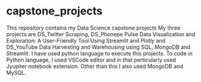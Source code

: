 # capstone_projects
This repository contains my Data Science capstone projects
My three projects are DS_Twitter Scraping, DS_Phonepe Pulse Data Visualization and Exploration: A User-Friendly Tool Using Streamlit and Plotly and DS_YouTube Data Harvesting and Warehousing using SQL, MongoDB and Streamlit.
I have used python language to execute this projects.
To code in Python language, I used VSCode editor and in that perticularly used Jyupiter notebook extension.
Other than this I also used MongoDB and MySQL.
